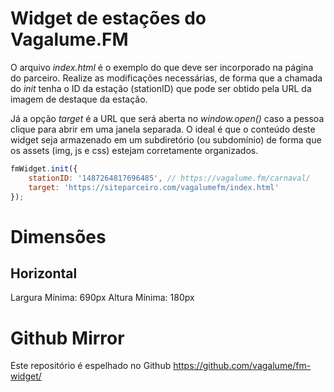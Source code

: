 # Widget de estações do Vagalume.FM

O arquivo _index.html_ é o exemplo do que deve ser incorporado na página do parceiro. Realize as modificações necessárias, de forma que a chamada do _init_ tenha o ID da estação (stationID) que pode ser obtido pela URL da imagem de destaque da estação.

Já a opção _target_ é a URL que será aberta no _window.open()_ caso a pessoa clique para abrir em uma janela separada. O ideal é que o conteúdo deste widget seja armazenado em um subdiretório (ou subdomínio) de forma que os assets (img, js e css) estejam corretamente organizados.

```javascript
fmWidget.init({
    stationID: '1487264817696485', // https://vagalume.fm/carnaval/
    target: 'https://siteparceiro.com/vagalumefm/index.html'
});
```

# Dimensões

## Horizontal

Largura Mínima: 690px
Altura Mínima: 180px

# Github Mirror

Este repositório é espelhado no Github
https://github.com/vagalume/fm-widget/
